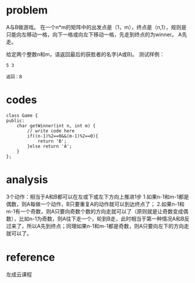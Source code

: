 # problem
A与B做游戏。 在一个n*m的矩阵中的出发点是（1，m），终点是（n,1），规则是只能向左移动一格，向下一格或向左下移动一格，先走到终点的为winner。 A先走。

给定两个整数n和m，请返回最后的获胜者的名字(A或B)。
测试样例：
```
5 3
```
```
返回：B
```

# codes
```
class Game {
public:
    char getWinner(int n, int m) {
        // write code here
        if((n-1)%2==0&&(m-1)%2==0){
            return 'B';
        }else return 'A';
    }
};
```

# analysis
3个动作：相当于A和B都可以在左或下或左下方向上推进1步
1.如果n-1和m-1都是偶数，则A每做一个动作，B只要重复A的动作就可以到达终点了；
2.如果n-1和m-1有一个奇数，则A只要向奇数个数的方向走就可以了（原则就是让奇数变成偶数），比如n-1为奇数，则A往下走一个，轮到B走，此时相当于第一种情况A和B反过来了，所以A先到终点；同理如果n-1和m-1都是奇数，则A只要向左下的方向走就可以了。

# reference
左成云课程